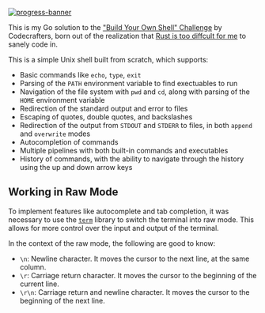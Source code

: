 [![progress-banner](https://backend.codecrafters.io/progress/shell/81b300f3-c367-49d8-a88d-3b72b05cb01b)](https://app.codecrafters.io/users/codecrafters-bot?r=2qF)

This is my Go solution to the ["Build Your Own Shell" Challenge](https://app.codecrafters.io/courses/shell/overview) by Codecrafters, born out of the realization that [Rust is too diffcult for me](https://github.com/EshaanAgg/toy-shell) to sanely code in.  

This is a simple Unix shell built from scratch, which supports:
- Basic commands like `echo`, `type`, `exit`
- Parsing of the `PATH` environment variable to find exectuables to run
- Navigation of the file system with `pwd` and `cd`, along with parsing of the `HOME` environment variable
- Redirection of the standard output and error to files
- Escaping of quotes, double quotes, and backslashes
- Redirection of the output from `STDOUT` and `STDERR` to files, in both `append` and `overwrite` modes
- Autocompletion of commands 
- Multiple pipelines with both built-in commands and executables
- History of commands, with the ability to navigate through the history using the up and down arrow keys

## Working in Raw Mode

To implement features like autocomplete and tab completion, it was necessary to use the [`term`](https://pkg.go.dev/golang.org/x/term) library to switch the terminal into raw mode. This allows for more control over the input and output of the terminal.

In the context of the raw mode, the following are good to know:
- `\n`: Newline character. It moves the cursor to the next line, at the same column.
- `\r`: Carriage return character. It moves the cursor to the beginning of the current line.
- `\r\n`: Carriage return and newline character. It moves the cursor to the beginning of the next line.
